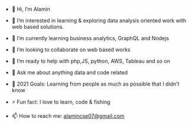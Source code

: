 - 👋 Hi, I’m Alamin
- 👀 I’m interested in learning & exploring data analysis oriented work with web based solutions.
- 🌱 I’m currently learning business analytics, GraphQL and Nodejs
- 💞️ I’m looking to collaborate on web based works

- 🤔 I’m ready to help with php,JS, python, AWS, Tableau and so on
- 💬 Ask me about anything data and code related
- 🥅 2021 Goals: Learning from people as much as possible that I didn't know
- ⚡ Fun fact: I love to learn, code & fishing
- 📫 How to reach me: alamincse07@gmail.com

<!---
alamincse07/alamincse07 is a ✨ special ✨ repository because its `README.md` (this file) appears on your GitHub profile.
You can click the Preview link to take a look at your changes.
--->
